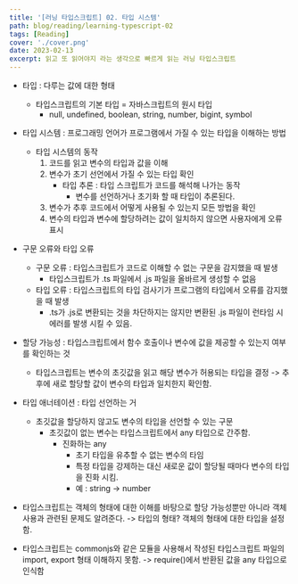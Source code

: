 ```yaml
---
title: '[러닝 타입스크립트] 02. 타입 시스템'
path: blog/reading/learning-typescript-02
tags: [Reading]
cover: './cover.png'
date: 2023-02-13
excerpt: 읽고 또 읽어야지 라는 생각으로 빠르게 읽는 러닝 타입스크립트
---
```


* 타입 : 다루는 값에 대한 형태
	* 타입스크립트의 기본 타입 = 자바스크립트의 원시 타입
		* null, undefined, boolean, string, number, bigint, symbol

* 타입 시스템 : 프로그래밍 언어가 프로그램에서 가질 수 있는 타입을 이해하는 방법 
	* 타입 시스템의 동작 
		1. 코드를 읽고 변수의 타입과 값을 이해 
		2. 변수가 초기 선언에서 가질 수 있는 타입 확인
			* 타입 추론 : 타입 스크립트가 코드를 해석해 나가는 동작
				* 변수를 선언하거나 초기화 할 때 타입이 추론된다.
		3. 변수가 추후 코드에서 어떻게 사용될 수 있는지 모든 방법을 확인
		4. 변수의 타입과 변수에 할당하려는 값이 일치하지 않으면 사용자에게 오류 표시

* 구문 오류와 타입 오류 
	* 구문 오류 : 타입스크립트가 코드로 이해할 수 없는 구문을 감지했을 때 발생
		* 타입스크립트가 .ts 파일에서 .js 파일을 올바르게 생성할 수 없음
	* 타입 오류 : 타입스크립트의 타입 검사기가 프로그램의 타입에서 오류를 감지했을 때 발생
		* .ts가 .js로 변환되는 것을 차단하지는 않지만 변환된 .js 파일이 런타임 시 에러를 발생 시킬 수 있음.

* 할당 가능성 : 타입스크립트에서 함수 호출이나 변수에 값을 제공할 수 있는지 여부를 확인하는 것
	* 타입스크립트는 변수의 초깃값을 읽고 해당 변수가 허용되는 타입을 결정 -> 추후에 새로 할당할 값이 변수의 타입과 일치한지 확인함.

* 타입 애너테이션 : 타입 선언하는 거
	* 초깃값을 할당하지 않고도 변수의 타입을 선언할 수 있는 구문  
		* 초깃값이 없는 변수는 타입스크립트에서 any 타입으로 간주함.
			*  진화하는 any 
				* 초기 타입을 유추할 수 없는 변수의 타임
				* 특정 타입을 강제하는 대신 새로운 값이 할당될 때마다 변수의 타입을 진화 시킴. 
				* 예 : string -> number

* 타입스크립트는 객체의 형태에 대한 이해를 바탕으로 할당 가능성뿐만 아니라 객체 사용과 관련된 문제도 알려준다. -> 타입의 형태? 객체의 형태에 대한 타입을 설정함.

* 타입스크립트는 commonjs와 같은 모듈을 사용해서 작성된 타입스크립트 파일의 import, export 형태 이해하지 못함. -> require()에서 반환된 값을 any 타입으로 인식함